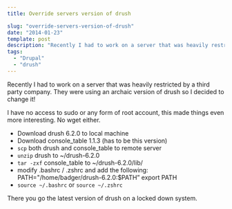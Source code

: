 ```yaml
---
title: Override servers version of drush

slug: "override-servers-version-of-drush"
date: "2014-01-23"
template: post
description: "Recently I had to work on a server that was heavily restricted by a third party company. They were using an archaic version of drush so I decided to change it!"
tags:
  - "Drupal"
  - "drush"
---
```

Recently I had to work on a server that was heavily restricted by a third party company. They were using an archaic version of drush so I decided to change it!

I have no access to sudo or any form of root account, this made things even more interesting. No wget either.

* Download drush 6.2.0 to local machine
* Download console_table 1.1.3 (has to be this version)
* `scp` both drush and console_table to remote server
* `unzip` drush to ~/drush-6.2.0
* `tar -zxf` console_table to ~/drush-6.2.0/lib/
* modify .bashrc / .zshrc and add the following:
PATH="/home/badger/drush-6.2.0:$PATH”
export PATH
* `source ~/.bashrc` or `source ~/.zshrc`

There you go the latest version of drush on a locked down system.

